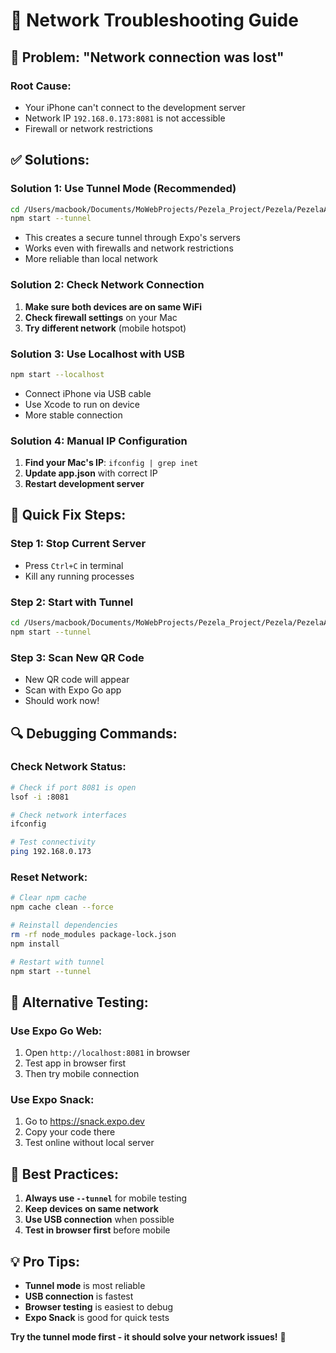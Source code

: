 # 🔧 Network Troubleshooting Guide

## 🚨 **Problem: "Network connection was lost"**

### **Root Cause:**
- Your iPhone can't connect to the development server
- Network IP `192.168.0.173:8081` is not accessible
- Firewall or network restrictions

## ✅ **Solutions:**

### **Solution 1: Use Tunnel Mode (Recommended)**
```bash
cd /Users/macbook/Documents/MoWebProjects/Pezela_Project/Pezela/PezelaAppStore
npm start --tunnel
```
- This creates a secure tunnel through Expo's servers
- Works even with firewalls and network restrictions
- More reliable than local network

### **Solution 2: Check Network Connection**
1. **Make sure both devices are on same WiFi**
2. **Check firewall settings** on your Mac
3. **Try different network** (mobile hotspot)

### **Solution 3: Use Localhost with USB**
```bash
npm start --localhost
```
- Connect iPhone via USB cable
- Use Xcode to run on device
- More stable connection

### **Solution 4: Manual IP Configuration**
1. **Find your Mac's IP**: `ifconfig | grep inet`
2. **Update app.json** with correct IP
3. **Restart development server**

## 🎯 **Quick Fix Steps:**

### **Step 1: Stop Current Server**
- Press `Ctrl+C` in terminal
- Kill any running processes

### **Step 2: Start with Tunnel**
```bash
cd /Users/macbook/Documents/MoWebProjects/Pezela_Project/Pezela/PezelaAppStore
npm start --tunnel
```

### **Step 3: Scan New QR Code**
- New QR code will appear
- Scan with Expo Go app
- Should work now!

## 🔍 **Debugging Commands:**

### **Check Network Status:**
```bash
# Check if port 8081 is open
lsof -i :8081

# Check network interfaces
ifconfig

# Test connectivity
ping 192.168.0.173
```

### **Reset Network:**
```bash
# Clear npm cache
npm cache clean --force

# Reinstall dependencies
rm -rf node_modules package-lock.json
npm install

# Restart with tunnel
npm start --tunnel
```

## 📱 **Alternative Testing:**

### **Use Expo Go Web:**
1. Open `http://localhost:8081` in browser
2. Test app in browser first
3. Then try mobile connection

### **Use Expo Snack:**
1. Go to https://snack.expo.dev
2. Copy your code there
3. Test online without local server

## 🚀 **Best Practices:**

1. **Always use `--tunnel`** for mobile testing
2. **Keep devices on same network**
3. **Use USB connection** when possible
4. **Test in browser first** before mobile

## 💡 **Pro Tips:**

- **Tunnel mode** is most reliable
- **USB connection** is fastest
- **Browser testing** is easiest to debug
- **Expo Snack** is good for quick tests

**Try the tunnel mode first - it should solve your network issues!** 🎉
